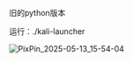 旧的python版本

运行：./kali-launcher

![PixPin_2025-05-13_15-54-04](https://github.com/user-attachments/assets/1f78393e-75ad-4944-8d4d-fb651038252a)
